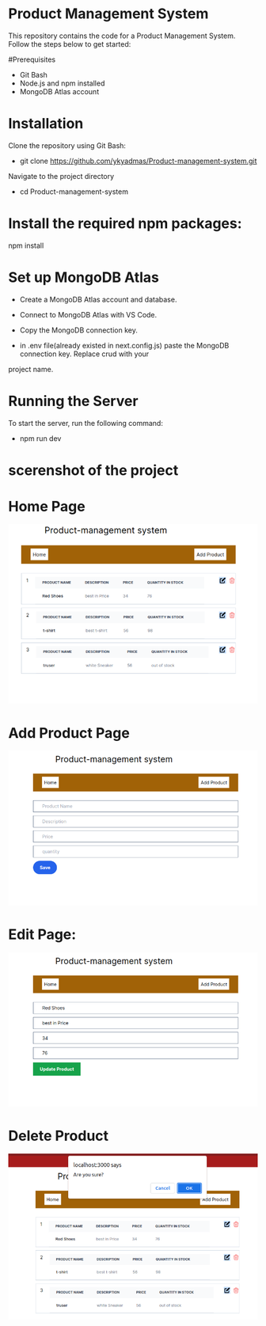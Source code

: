 # Product Management System
This repository contains the code for a Product Management System. Follow the steps below to get started:

#Prerequisites
- Git Bash
- Node.js and npm installed
- MongoDB Atlas account

# Installation

Clone the repository using Git Bash:


- git clone https://github.com/ykyadmas/Product-management-system.git

Navigate to the project directory

- cd Product-management-system

# Install the required npm packages:

npm install

# Set up MongoDB Atlas

- Create a MongoDB Atlas account and database.

- Connect to MongoDB Atlas with VS Code.

- Copy the MongoDB connection key.

- in .env file(already existed in next.config.js) paste the MongoDB connection key. Replace crud with your 

project name.

# Running the Server

To start the server, run the following command:

- npm run dev


# scerenshot of the project
# Home Page
![Alt text](<Screenshot from 2023-10-23 03-33-52.png>)
   # Add Product Page
   ![Alt text](<Screenshot from 2023-10-23 03-34-22.png>)
   # Edit Page: 
![Alt text](<Screenshot from 2023-10-23 03-34-44.png>)
 # Delete Product 
![Alt text](<Screenshot from 2023-10-23 03-35-17.png>)
